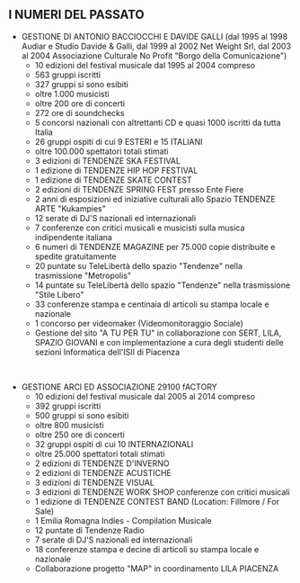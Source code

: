 ## I NUMERI DEL PASSATO

* GESTIONE DI ANTONIO BACCIOCCHI E DAVIDE GALLI
  (dal 1995 al 1998 Audiar e Studio Davide & Galli, dal 1999 al 2002 Net Weight Srl, dal 2003 al 2004 Associazione Culturale No Profit "Borgo della Comunicazione")
  * 10 edizioni del festival musicale dal 1995 al 2004 compreso
  * 563 gruppi iscritti
  * 327 gruppi si sono esibiti
  * oltre 1.000 musicisti
  * oltre 200 ore di concerti
  * 272 ore di soundchecks
  * 5 concorsi nazionali con altrettanti CD e quasi 1000 iscritti da tutta Italia
  * 26 gruppi ospiti di cui 9 ESTERI e 15 ITALIANI
  * oltre 100.000 spettatori totali stimati
  * 3 edizioni di TENDENZE SKA FESTIVAL
  * 1 edizione di TENDENZE HIP HOP FESTIVAL
  * 1 edizione di TENDENZE SKATE CONTEST
  * 2 edizioni di TENDENZE SPRING FEST presso Ente Fiere
  * 2 anni di esposizioni ed iniziative culturali allo Spazio TENDENZE ARTE "Kukampies"
  * 12 serate di DJ'S nazionali ed internazionali
  * 7 conferenze con critici musicali e musicisti sulla musica indipendente italiana
  * 6 numeri di TENDENZE MAGAZINE per 75.000 copie distribuite e spedite gratuitamente
  * 20 puntate su TeleLibertà dello spazio "Tendenze" nella trasmissione "Metropolis"
  * 14 puntate su TeleLibertà dello spazio "Tendenze" nella trasmissione "Stile Libero"
  * 33 conferenze stampa e centinaia di articoli su stampa locale e nazionale
  * 1 concorso per videomaker (Videomonitoraggio Sociale)
  * Gestione del sito "A TU PER TU" in collaborazione con SERT, LILA, SPAZIO GIOVANI e con implementazione a cura degli studenti delle sezioni Informatica dell'ISII di Piacenza

&nbsp;

* GESTIONE ARCI ED ASSOCIAZIONE 29100 fACTORY
  * 10 edizioni del festival musicale dal 2005 al 2014 compreso
  * 392 gruppi iscritti
  * 500 gruppi si sono esibiti
  * oltre 800 musicisti
  * oltre 250 ore di concerti
  * 32 gruppi ospiti di cui 10 INTERNAZIONALI
  * oltre 25.000 spettatori totali stimati
  * 2 edizioni di TENDENZE D'INVERNO
  * 2 edizioni di TENDENZE ACUSTICHE
  * 3 edizioni di TENDENZE VISUAL
  * 3 edizioni di TENDENZE WORK SHOP conferenze con critici musicali
  * 1 edizione di TENDENZE CONTEST BAND (Location: Fillmore / For Sale)
  * 1 Emilia Romagna Indies - Compilation Musicale
  * 12 puntate di Tendenze Radio
  * 7 serate di DJ'S nazionali ed internazionali
  * 18 conferenze stampa e decine di articoli su stampa locale e nazionale
  * Collaborazione progetto "MAP" in coordinamento LILA PIACENZA

